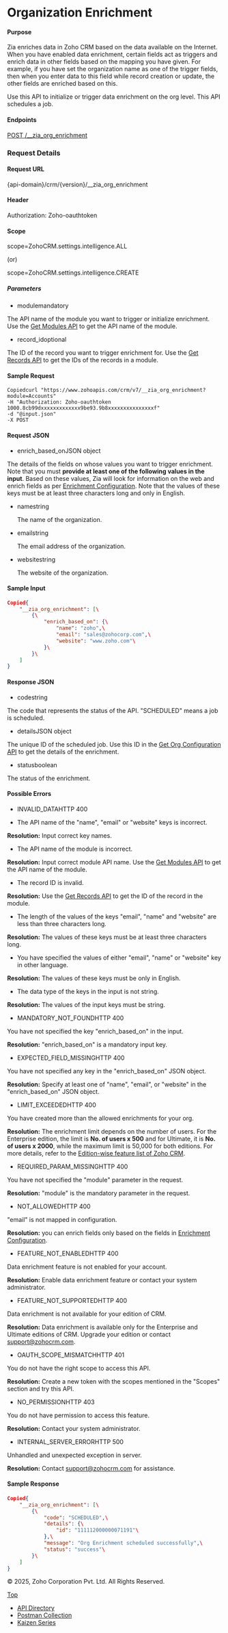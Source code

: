 
# Organization Enrichment

#### Purpose

Zia enriches data in Zoho CRM based on the data available on the Internet. When you have enabled data enrichment, certain fields act as triggers and enrich data in other fields based on the mapping you have given. For example, if you have set the organization name as one of the trigger fields, then when you enter data to this field while record creation or update, the other fields are enriched based on this.

Use this API to initialize or trigger data enrichment on the org level. This API schedules a job.

#### Endpoints

[POST /\_\_zia\_org\_enrichment](https://www.zoho.com/crm/developer/docs/api/v7/zia-enrichment/create-org-enrichment.html)

### Request Details

#### Request URL

{api-domain}/crm/{version}/\_\_zia\_org\_enrichment

#### Header

Authorization: Zoho-oauthtoken<access-token>

#### Scope

scope=ZohoCRM.settings.intelligence.ALL

(or)

scope=ZohoCRM.settings.intelligence.CREATE

##### Parameters

- modulemandatory



The API name of the module you want to trigger or initialize enrichment. Use the [Get Modules API](https://www.zoho.com/crm/developer/docs/api/v7/modules.html) to get the API name of the module.

- record\_idoptional



The ID of the record you want to trigger enrichment for. Use the [Get Records API](https://www.zoho.com/crm/developer/docs/api/v7/get-records.html) to get the IDs of the records in a module.


#### Sample Request

``` curl
Copiedcurl "https://www.zohoapis.com/crm/v7/__zia_org_enrichment?module=Accounts"
-H "Authorization: Zoho-oauthtoken 1000.8cb99dxxxxxxxxxxxxx9be93.9b8xxxxxxxxxxxxxxxf"
-d "@input.json"
-X POST
```

#### Request JSON

- enrich\_based\_onJSON object



The details of the fields on whose values you want to trigger enrichment. Note that you must **provide at least one of the following values in the input**. Based on these values, Zia will look for information on the web and enrich fields as per [Enrichment Configuration](https://www.zoho.com/crm/developer/docs/api/v7/zia-enrichment/get-config.html). Note that the values of these keys must be at least three characters long and only in English.



  - namestring



    The name of the organization.

  - emailstring



    The email address of the organization.

  - websitestring



    The website of the organization.

#### Sample Input

``` json
Copied{
    "__zia_org_enrichment": [\
        {\
            "enrich_based_on": {\
                "name": "zoho",\
                "email": "sales@zohocorp.com",\
                "website": "www.zoho.com"\
            }\
        }\
    ]
}
```

#### Response JSON

- codestring



The code that represents the status of the API. "SCHEDULED" means a job is scheduled.

- detailsJSON object



The unique ID of the scheduled job. Use this ID in the [Get Org Configuration API](https://www.zoho.com/crm/developer/docs/api/v7/zia-enrichment/get-org-config.html) to get the details of the enrichment.

- statusboolean



The status of the enrichment.


#### Possible Errors

- INVALID\_DATAHTTP 400



- The API name of the "name", "email" or "website" keys is incorrect.

**Resolution:** Input correct key names.
- The API name of the module is incorrect.

**Resolution:** Input correct module API name. Use the [Get Modules API](https://www.zoho.com/crm/developer/docs/api/v7/modules.html) to get the API name of the module.
- The record ID is invalid.

**Resolution:** Use the [Get Records API](https://www.zoho.com/crm/developer/docs/api/v7/get-records.html) to get the ID of the record in the module.
- The length of the values of the keys "email", "name" and "website" are less than three characters long.

**Resolution:** The values of these keys must be at least three characters long.
- You have specified the values of either "email", "name" or "website" key in other language.

**Resolution:** The values of these keys must be only in English.
- The data type of the keys in the input is not string.

**Resolution:** The values of the input keys must be string.

- MANDATORY\_NOT\_FOUNDHTTP 400



You have not specified the key "enrich\_based\_on" in the input.

**Resolution:** "enrich\_based\_on" is a mandatory input key.

- EXPECTED\_FIELD\_MISSINGHTTP 400



You have not specified any key in the "enrich\_based\_on" JSON object.

**Resolution:** Specify at least one of "name", "email", or "website" in the "enrich\_based\_on" JSON object.

- LIMIT\_EXCEEDEDHTTP 400



You have created more than the allowed enrichments for your org.

**Resolution:** The enrichment limit depends on the number of users. For the Enterprise edition, the limit is **No. of users x 500** and for Ultimate, it is **No. of users x 2000**, while the maximum limit is 50,000 for both editions. For more details, refer to the [Edition-wise feature list of Zoho CRM](https://www.zoho.com/crm/help/complete-feature-list.html).

- REQUIRED\_PARAM\_MISSINGHTTP 400



You have not specified the "module" parameter in the request.

**Resolution:** "module" is the mandatory parameter in the request.

- NOT\_ALLOWEDHTTP 400



"email" is not mapped in configuration.

**Resolution:** you can enrich fields only based on the fields in [Enrichment Configuration](https://www.zoho.com/crm/developer/docs/api/v7/zia-enrichment/get-config.html).

- FEATURE\_NOT\_ENABLEDHTTP 400



Data enrichment feature is not enabled for your account.

**Resolution:** Enable data enrichment feature or contact your system administrator.

- FEATURE\_NOT\_SUPPORTEDHTTP 400



Data enrichment is not available for your edition of CRM.

**Resolution:** Data enrichment is available only for the Enterprise and Ultimate editions of CRM. Upgrade your edition or contact support@zohocrm.com.

- OAUTH\_SCOPE\_MISMATCHHTTP 401



You do not have the right scope to access this API.

**Resolution:** Create a new token with the scopes mentioned in the "Scopes" section and try this API.

- NO\_PERMISSIONHTTP 403



You do not have permission to access this feature.

**Resolution:** Contact your system administrator.

- INTERNAL\_SERVER\_ERRORHTTP 500



Unhandled and unexpected exception in server.

**Resolution:** Contact support@zohocrm.com for assistance.


#### Sample Response

``` json
Copied{
    "__zia_org_enrichment": [\
        {\
            "code": "SCHEDULED",\
            "details": {\
                "id": "111112000000071191"\
            },\
            "message": "Org Enrichment scheduled successfully",\
            "status": "success"\
        }\
    ]
}
```

© 2025, Zoho Corporation Pvt. Ltd. All Rights Reserved.

[Top](https://www.zoho.com/crm/developer/docs/api/v7/zia-enrichment/create-org-enrichment.html#top)

- [API Directory](https://www.zoho.com/crm/developer/docs/api-directory.html?source_from=qlink_)
- [Postman Collection](https://www.postman.com/zohocrmdevelopers/workspace/zoho-crm-developers/overview?source_from=qlink_)
- [Kaizen Series](https://www.zoho.com/crm/developer/docs/kaizen-series-directory.html?source_from=qlink_)